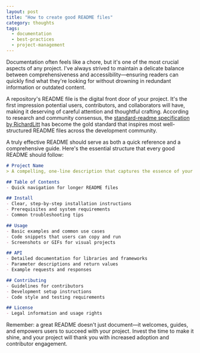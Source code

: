 ```yaml
---
layout: post
title: "How to create good README files"
category: thoughts
tags:
  - documentation
  - best-practices
  - project-management
---
```


Documentation often feels like a chore, but it's one of the most crucial aspects of any project. I've always strived to maintain a delicate balance between comprehensiveness and accessibility—ensuring readers can quickly find what they're looking for without drowning in redundant information or outdated content.

A repository's README file is the digital front door of your project. It's the first impression potential users, contributors, and collaborators will have, making it deserving of careful attention and thoughtful crafting. According to research and community consensus, the [standard-readme specification by RichardLitt](https://github.com/RichardLitt?tab=repositories) has become the gold standard that inspires most well-structured README files across the development community.

A truly effective README should serve as both a quick reference and a comprehensive guide. Here's the essential structure that every good README should follow:

```md
# Project Name
> A compelling, one-line description that captures the essence of your project

## Table of Contents 
- Quick navigation for longer README files

## Install
- Clear, step-by-step installation instructions
- Prerequisites and system requirements
- Common troubleshooting tips

## Usage
- Basic examples and common use cases
- Code snippets that users can copy and run
- Screenshots or GIFs for visual projects

## API
- Detailed documentation for libraries and frameworks
- Parameter descriptions and return values
- Example requests and responses

## Contributing
- Guidelines for contributors
- Development setup instructions
- Code style and testing requirements

## License
- Legal information and usage rights
```

Remember: a great README doesn't just document—it welcomes, guides, and empowers users to succeed with your project. Invest the time to make it shine, and your project will thank you with increased adoption and contributor engagement.


